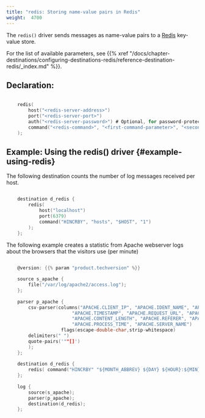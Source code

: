 ```yaml
---
title: "redis: Storing name-value pairs in Redis"
weight:  4700
---
```

<!-- DISCLAIMER: This file is based on the syslog-ng Open Source Edition documentation https://github.com/balabit/syslog-ng-ose-guides/commit/2f4a52ee61d1ea9ad27cb4f3168b95408fddfdf2 and is used under the terms of The syslog-ng Open Source Edition Documentation License. The file has been modified by Axoflow. -->

The `redis()` driver sends messages as name-value pairs to a [Redis](https://redis.io/) key-value store.

For the list of available parameters, see {{% xref "/docs/chapter-destinations/configuring-destinations-redis/reference-destination-redis/_index.md" %}}.


## Declaration:

```c

    redis(
        host("<redis-server-address>")
        port("<redis-server-port>")
        auth("<redis-server-password>") # Optional, for password-protected servers
        command("<redis-command>", "<first-command-parameter>", "<second-command-parameter>", "<third-command-parameter>")
    );

```



## Example: Using the redis() driver {#example-using-redis}

The following destination counts the number of log messages received per host.

```c

    destination d_redis {
        redis(
            host("localhost")
            port(6379)
            command("HINCRBY", "hosts", "$HOST", "1")
        );
    };

```

The following example creates a statistic from Apache webserver logs about the browsers that the visitors use (per minute)

```c

    @version: {{% param "product.techversion" %}}
    
    source s_apache {
        file("/var/log/apache2/access.log");
    };
    
    parser p_apache {
        csv-parser(columns("APACHE.CLIENT_IP", "APACHE.IDENT_NAME", "APACHE.USER_NAME",
                        "APACHE.TIMESTAMP", "APACHE.REQUEST_URL", "APACHE.REQUEST_STATUS",
                        "APACHE.CONTENT_LENGTH", "APACHE.REFERER", "APACHE.USER_AGENT",
                        "APACHE.PROCESS_TIME", "APACHE.SERVER_NAME")
                    flags(escape-double-char,strip-whitespace)
        delimiters(" ")
        quote-pairs('""[]')
        );
    };
    
    destination d_redis {
        redis( command("HINCRBY" "${MONTH_ABBREV} ${DAY} ${HOUR}:${MIN}"  "${APACHE.USER_AGENT}" "1"));
    };
    
    log {
        source(s_apache);
        parser(p_apache);
        destination(d_redis);
    };

```

